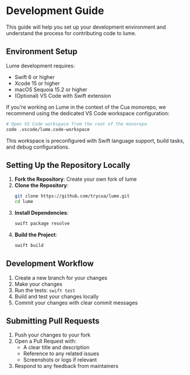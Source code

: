 # Development Guide

This guide will help you set up your development environment and understand the process for contributing code to lume.

## Environment Setup

Lume development requires:
- Swift 6 or higher
- Xcode 15 or higher
- macOS Sequoia 15.2 or higher
- (Optional) VS Code with Swift extension

If you're working on Lume in the context of the Cua monorepo, we recommend using the dedicated VS Code workspace configuration:

```bash
# Open VS Code workspace from the root of the monorepo
code .vscode/lume.code-workspace
```
This workspace is preconfigured with Swift language support, build tasks, and debug configurations.

## Setting Up the Repository Locally

1. **Fork the Repository**: Create your own fork of lume
2. **Clone the Repository**: 
   ```bash
   git clone https://github.com/trycua/lume.git
   cd lume
   ```
3. **Install Dependencies**:
   ```bash
   swift package resolve
   ```
4. **Build the Project**:
   ```bash
   swift build
   ```

## Development Workflow

1. Create a new branch for your changes
2. Make your changes
3. Run the tests: `swift test`
4. Build and test your changes locally
5. Commit your changes with clear commit messages

## Submitting Pull Requests

1. Push your changes to your fork
2. Open a Pull Request with:
   - A clear title and description
   - Reference to any related issues
   - Screenshots or logs if relevant
3. Respond to any feedback from maintainers
